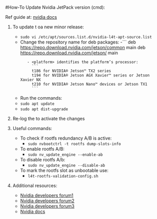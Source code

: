#How-To Update Nvidia JetPack version (cmd):

Ref guide at: [nvidia docs][1]

1. To update t oa new minor release:
    - `sudo vi /etc/apt/sources.list.d/nvidia-l4t-apt-source.list`
    - Change the repository name for deb packages:
        -```
         deb https://repo.download.nvidia.com/jetson/common <release> main
         deb https://repo.download.nvidia.com/jetson/<platform> <release> main
         ```
            - <platform> identifies the platform’s processor:
              ```
              t186 for NVIDIA® Jetson™ TX2 series
              t194 for NVIDIA® Jetson AGX Xavier™ series or Jetson Xavier NX
              t210 for NVIDIA® Jetson Nano™ devices or Jetson TX1
              ```
   - Run the commands:
   - `sudo apt update`
   - `sudo apt dist-upgrade`

2. Re-log the <username> to activate the changes

3. Useful commands:
    - To check if rootfs redundancy A/B is active:
        - `sudo nvbootctrl -t rootfs dump-slots-info`
    - To enable rootfs A/B:
        - `sudo nv_update_engine --enable-ab`
    - To disable rootfs A/b:
        - `sudo nv_update_engine --disable-ab`
    - To mark the rootfs slot as unbootable use:
        - `l4t-rootfs-validation-config.sh`

4. Additional resources:
    - [Nvidia developers forum1][2]
    - [Nvidia developers forum2][3]
    - [Nvidia developers forum3][4]
    - [Nvidia docs][5]

[1]: <https://docs.nvidia.com/jetson/archives/l4t-archived/l4t-3261/index.html#page/Tegra%20Linux%20Driver%20Package%20Development%20Guide/updating_jetson_and_host.html#wwpID0E0OK0HA> "nvidia docs"
[2]: <https://forums.developer.nvidia.com/t/when-and-by-which-software-component-a-b-rootfs-boot-retry-count-is-decremented/197124/7> "nvidia developers forum"
[3]: <https://forums.developer.nvidia.com/t/i-want-to-check-if-a-b-system-update-is-available/209341/12> "nvidia developers forum"
[4]: <https://forums.developer.nvidia.com/t/enable-filesystem-a-b/200163> "nvidia developers forum"
[5]: <https://docs.nvidia.com/jetson/archives/l4t-archived/l4t-3261/index.html#page/Tegra%20Linux%20Driver%20Package%20Development%20Guide/rootfs_custom.html#wwpID0E0GE0HA> "nvidia developers forum"
